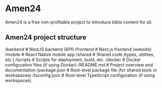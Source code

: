 # Amen24
Amen24 is a free non-profitable project to introduce bible content for all.

## Amen24 project structure
/backend # NestJS backend (API)
/frontend # Next.js frontend (website)
/mobile # React Native mobile app
/shared # Shared code (types, utilities, etc.)
/scripts # Scripts for deployment, build, etc.
/docker # Docker configuration files (if using Docker)
/README.md # Project overview and documentation
/package.json # Root-level package file (for shared tools or workspaces)
/tsconfig.json # Root-level TypeScript configuration (if using workspaces)
